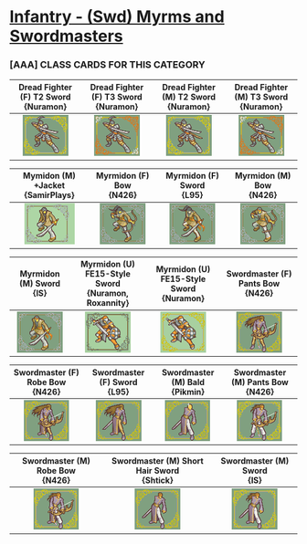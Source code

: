 # [Infantry - (Swd) Myrms and Swordmasters](../)

### [AAA] CLASS CARDS FOR THIS CATEGORY


|Dread Fighter (F) T2 Sword <br> {Nuramon}|Dread Fighter (F) T3 Sword <br> {Nuramon}|Dread Fighter (M) T2 Sword <br> {Nuramon}|Dread Fighter (M) T3 Sword  <br> {Nuramon}|
| :---: | :---: | :---: | :---: |
|<img alt="Dread Fighter (F) T2 Sword {Nuramon}" src="Dread Fighter (F) T2 Sword {Nuramon}.png" />|<img alt="Dread Fighter (F) T3 Sword {Nuramon}" src="Dread Fighter (F) T3 Sword {Nuramon}.png" />|<img alt="Dread Fighter (M) T2 Sword {Nuramon}" src="Dread Fighter (M) T2 Sword {Nuramon}.png" />|<img alt="Dread Fighter (M) T3 Sword  {Nuramon}" src="Dread Fighter (M) T3 Sword  {Nuramon}.png" />|


|Mymidon (M) +Jacket <br> {SamirPlays}|Myrmidon (F) Bow <br> {N426}|Myrmidon (F) Sword <br> {L95}|Myrmidon (M) Bow <br> {N426}|
| :---: | :---: | :---: | :---: |
|<img alt="Mymidon (M) +Jacket {SamirPlays}" src="Mymidon (M) +Jacket {SamirPlays}.png" />|<img alt="Myrmidon (F) Bow {N426}" src="Myrmidon (F) Bow {N426}.png" />|<img alt="Myrmidon (F) Sword {L95}" src="Myrmidon (F) Sword {L95}.png" />|<img alt="Myrmidon (M) Bow {N426}" src="Myrmidon (M) Bow {N426}.png" />|


|Myrmidon (M) Sword <br> {IS}|Myrmidon (U) FE15-Style Sword <br> {Nuramon, Roxannity}|Myrmidon (U) FE15-Style Sword <br> {Nuramon}|Swordmaster (F) Pants Bow <br> {N426}|
| :---: | :---: | :---: | :---: |
|<img alt="Myrmidon (M) Sword {IS}" src="Myrmidon (M) Sword {IS}.png" />|<img alt="Myrmidon (U) FE15-Style Sword {Nuramon, Roxannity}" src="Myrmidon (U) FE15-Style Sword {Nuramon, Roxannity}" />|<img alt="Myrmidon (U) FE15-Style Sword {Nuramon}" src="Myrmidon (U) FE15-Style Sword {Nuramon}.png" />|<img alt="Swordmaster (F) Pants Bow {N426}" src="Swordmaster (F) Pants Bow {N426}.png" />|


|Swordmaster (F) Robe Bow <br> {N426}|Swordmaster (F) Sword <br> {L95}|Swordmaster (M) Bald <br> {Pikmin}|Swordmaster (M) Pants Bow <br> {N426}|
| :---: | :---: | :---: | :---: |
|<img alt="Swordmaster (F) Robe Bow {N426}" src="Swordmaster (F) Robe Bow {N426}.png" />|<img alt="Swordmaster (F) Sword {L95}" src="Swordmaster (F) Sword {L95}.png" />|<img alt="Swordmaster (M) Bald {Pikmin}" src="Swordmaster (M) Bald {Pikmin}.png" />|<img alt="Swordmaster (M) Pants Bow {N426}" src="Swordmaster (M) Pants Bow {N426}.png" />|


|Swordmaster (M) Robe Bow <br> {N426}|Swordmaster (M) Short Hair Sword <br> {Shtick}|Swordmaster (M) Sword <br> {IS}|
| :---: | :---: | :---: |
|<img alt="Swordmaster (M) Robe Bow {N426}" src="Swordmaster (M) Robe Bow {N426}.png" />|<img alt="Swordmaster (M) Short Hair Sword {Shtick}" src="Swordmaster (M) Short Hair Sword {Shtick}.png" />|<img alt="Swordmaster (M) Sword {IS}" src="Swordmaster (M) Sword {IS}.png" />|


